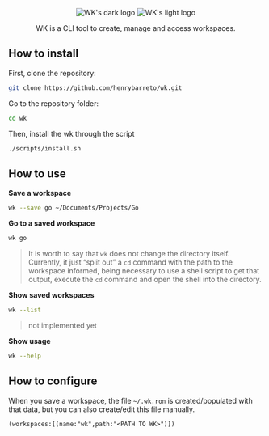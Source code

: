 <p align="center">
    <img src="https://user-images.githubusercontent.com/23109089/171970710-a72e7506-9e55-4f1c-8089-bd331cd68aa4.png#gh-dark-mode-only" alt="WK's dark logo" />
    <img src="https://user-images.githubusercontent.com/23109089/171970769-e07ffa29-5a19-4893-9610-8c1a08e8972e.png#gh-light-mode-only" alt="WK's light logo" />
</p>


<p align="center">
WK is a CLI tool to create, manage and access workspaces.
</p>

## How to install

First, clone the repository:

```sh
git clone https://github.com/henrybarreto/wk.git
```

Go to the repository folder:

```sh
cd wk
```

Then, install the wk through the script
    
```sh
./scripts/install.sh
```

## How to use

**Save a workspace**

```sh
wk --save go ~/Documents/Projects/Go
```

**Go to a saved workspace**

```sh
wk go
```
> It is worth to say that `wk` does not change the directory itself. Currently, it just “split out” a `cd` command with the path to the workspace informed, being necessary to use a shell script to get that output, execute the `cd` command and open the shell into the directory.

**Show saved workspaces**
```sh
wk --list
```
> not implemented yet

**Show usage**
```sh
wk --help
```

## How to configure
When you save a workspace, the file `~/.wk.ron` is created/populated with that data, but you can also create/edit this file manually.

```ron
(workspaces:[(name:"wk",path:"<PATH TO WK>")])
```
